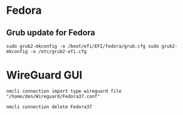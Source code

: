 # Fedora

## Grub update for Fedora
 ```sudo grub2-mkconfig -o /boot/efi/EFI/fedora/grub.cfg sudo grub2-mkconfig -o /etc/grub2-efi.cfg```

# WireGuard GUI

```nmcli connection import type wireguard file "/home/den/Wireguard/Fedora37.conf"```

```nmcli connection delete Fedora37```
